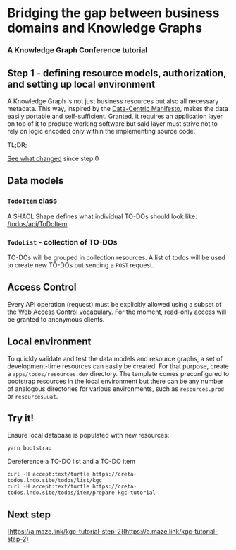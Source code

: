 # Bridging the gap between business domains and Knowledge Graphs
### A Knowledge Graph Conference tutorial

## Step 1 - defining resource models, authorization, and setting up local environment

A Knowledge Graph is not just business resources but also all necessary metadata. This way, inspired by the [Data-Centric Manifesto][centric], makes the data easily portable and self-sufficient. Granted, it requires an application layer on top of it to produce working software but said layer must strive not to rely on logic encoded only within the implementing source code.  

[centric]: http://www.datacentricmanifesto.org/

TL;DR;

[See what changed](https://github.com/hypermedia-app/kgc-hypermedia-app-tutorial/compare/step-0...step-1) since step 0

## Data models

### `TodoItem` class

A SHACL Shape defines what individual TO-DOs should look like: [/todos/api/ToDoItem](apps/todos/resources/api/TodoItem.ttl) 

### `TodoList` - collection of TO-DOs

TO-DOs will be grouped in collection resources. A list of todos will be used to create new TO-DOs but sending a `POST` request.

## Access Control

Every API operation (request) must be explicitly allowed using a subset of the [Web Access Control vocabulary](https://solid.github.io/web-access-control-spec/). For the moment, read-only access will be granted to anonymous clients.

## Local environment

To quickly validate and test the data models and resource graphs, a set of development-time resources can easily be created. For that purpose, create a `apps/todos/resources.dev` directory. The template comes preconfigured to bootstrap resources in the local environment but there can be any number of analogous directories for various environments, such as `resources.prod` or `resources.uat`.

## Try it!

Ensure local database is populated with new resources:

```
yarn bootstrap
```

Dereference a TO-DO list and a TO-DO item

```
curl -H accept:text/turtle https://creta-todos.lndo.site/todos/list/kgc
curl -H accept:text/turtle https://creta-todos.lndo.site/todos/item/prepare-kgc-tutorial  
```

## Next step

[https://a.maze.link/kgc-tutorial-step-2](https://a.maze.link/kgc-tutorial-step-2)
